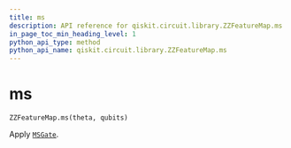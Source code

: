 ```yaml
---
title: ms
description: API reference for qiskit.circuit.library.ZZFeatureMap.ms
in_page_toc_min_heading_level: 1
python_api_type: method
python_api_name: qiskit.circuit.library.ZZFeatureMap.ms
---
```


# ms

<span id="qiskit.circuit.library.ZZFeatureMap.ms" />

`ZZFeatureMap.ms(theta, qubits)`

Apply [`MSGate`](qiskit.circuit.library.MSGate "qiskit.circuit.library.MSGate").

